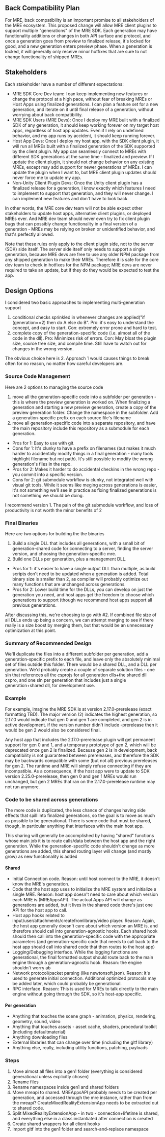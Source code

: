 ## Back Compatibility Plan
For MRE, back compatibility is an important promise to all stakeholders of the MRE ecosystem. This proposed change will allow MRE client plugins to support multiple "generations" of the MRE SDK. Each generation may have functionality additions or changes in both API surface and protocol, and once a generation goes from preview to finalized release, it's locked for good, and a new generation enters preview phase. 
When a generation is locked, it will generally only receive minor hotfixes that are sure to not change functionality of shipped MREs.

## Stakeholders
Each stakeholder have a number of different expectations:
* MRE SDK Core Dev team: I can keep implementing new features or change the protocol at a high pace, without fear of breaking MREs or Host Apps using finalized generations. I can plan a feature set for a new generation, and iterate on it until final release of a generation, without worrying about back compatibility.
* MRE SDK Users (MRE Devs): Once I deploy my MRE built with a finalized SDK of any generation, it should keep working forever on my target host apps, regardless of host app updates. Even if I rely on undefined behavior, and my app runs by accident, it should keep running forever.
* Host App Devs: Once I deploy my host app, with the SDK client plugin, it will run all MREs built with a finalized generation of the SDK supported by the client plugin. My app can seamlessly connect to MREs with different SDK generations at the same time - finalized and preview. If I update the client plugin, it should not change behavior on any existing MREs, except may add support for newer generations of MREs. I can update the plugin when I want to, but MRE client plugin updates should never force me to update my app.
* Non-Unity Client Plugin Devs: Once the Unity client plugin has a finalized release for a generation, I know exactly which features I need to implement to support that generation, and they will never change. I can implement new features and don't have to look back.

In other words, the MRE core dev team will not be able expect other stakeholders to update host apps, alternative client plugins, or deployed MREs ever. And MRE dev team should never even try to fix client plugin bugs that can possibly change functionality in a final version of a generation - MREs may be relying on broken or unidentified behavior, and that's perfectly allowed.
 

Note that these rules only apply to the client plugin side, not to the server (SDK) side itself. The server side itself only needs to support a single generation, because MRE devs are free to use any older NPM package from any shipped generation to make their MREs. Therefore it is safe for the core dev team to check in hotfixes for the NPM package; MRE devs are never required to take an update, but if they do they would be expected to test the app.

## Design Options

I considered two basic approaches to implementing multi-generation support
1. conditional checks sprinkled in whenever changes are applied("if (generation==2) then do A else do B". Pro: it's easy to understand the concept, and easy to start. Con: extremely error prone and hard to test.
2. complete copy of the generation-specific code (i.e. almost all of the code in the dll). Pro: Minimizes risk of errors. Con: May bloat the plugin size, source tree size, and compile time. Still have to watch out for changes in the wrong version.

The obvious choice here is 2. Approach 1 would causes things to break often for no reason, no matter how careful developers are. 

### Source Code Management
Here are 2 options to managing the source code
1. move all the generation-specific code into a subfolder per generation - this is where the preview generation is worked on. When finalizing a generation and starting a new preview generation, create a copy of the preview generation folder. Change the namespace in the subfolder. Add a generation-specific prefix on each source file's filename
2. move all generation-specific code into a separate repository, and have the main repository include this repository as a submodule for each generation.

* Pros for 1: Easy to use with git. 
* Cons for 1: It's clunky to have a prefix on filenames (but makes it much harder to accidentally modify things in a final generation - many tools highlight filename but not path). It's still possible to modify the wrong generation's files in the repo.
* Pros for 2: Makes it harder to do accidental checkins in the wrong repo - you commit into a specific version.
* Cons for 2: git submodule workflow is clunky, not integrated well with visual git tools. While it seems like meging across generations is easier, it's not something we'll see in practice as fixing finalized generations is not something we should be doing.

I recommend version 1. The pain of the git submodule workflow, and loss of productivity is not worth the minor benefits of 2

### Final Binaries
Here are two options for building the the binaries
1. Build a single DLL that includes all generations, with a small bit of generation-shared code for connecting to a server, finding the server version, and choosing the generation-specific mre. 
2. Build one DLLs per generation, plus a management DLL. 
* Pros for 1: it's easier to have a single output DLL than multiple, as build scripts don't need to be updated when a generation is added. Total binary size is smaller than 2, as compiler will probably optimize out many functions that are unchanged across generations. 
* Pros for 2: Lower build time for the DLLs, you can develop on just the generation you need, and host apps get the freedom to choose which generations to support (though we recommend host apps support all previous generations.

After discussing this, we're choosing to go with #2. If combined file size of all DLLs ends up being a concern, we can attempt merging to see if there really is a size boost by merging them, but that would be an unnecessary optimization at this point. 


### Summary of Recommended Design
We'll duplicate the files into a different subfolder per generation, add a generation-specific prefix to each file, and leave only the absolutely minimal set of files outside this folder. 
There would be a shared DLL, and a DLL per generation. We'd probably create a couple of separate solution files - one sln that references all the csprojs for all generation dlls+the shared dll cspro, and one sln per generation that includes just a single generation+shared dll, for development use.

### Example
For example, imagine the MRE SDK is at version 2.17.0-prerelease (exact formatting TBD). The major version (2) indicates the highest generation, so 2.17.0 would indicate that gen 0 and gen 1 are completed, and gen 2 is in active development. if the version number didn't include -prerelease then it would be gen 2 would also be considered final.
 
Any host app that includes the 2.17.0-prerelease plugin will get permanent support for gen 0 and 1, and a temporary prototype of gen 2, which will be deprecated once gen 2 is finalized. Because gen 2 is in development, back compatibility is not guaranteed between prereleases, and therefore the SDK may be backwards compatible with some (but not all) previous prereleases for gen 2. The runtime and MRE will simply refuse connecting if they are incompatible. As a consequence, if the host app were to update to SDK version 2.25.0-prerelease, then gen 0 and gen 1 MREs would run unchanged, but gen 2 MREs that ran on the 2.17.0-prerelease runtime may not run anymore. 

### Code to be shared across generations
The more code is duplicated, the less chance of changes having side effects that spill into finalized generations, so the goal is to move as much as possible to be generational. There is *some* code that must be shared, though, in particular anything that interfaces with the main host app.

This sharing will generally be accomplished by having "shared" functions whose main job it is to route calls/data between the host app and the right generation. While the generation-specific code shouldn't change as more generations are added, this shared routing layer will change (and mostly grow) as new functionality is added

#### Shared
* Initial Connection code. Reason: until host connect to the MRE, it doesn't know the MRE's generation.
* Code that the host app uses to initialize the MRE system and initialize a single MRE. Reason: host app doesn't need to care about which version each MRE is (MREAppsAPI). The actual Apps API will change as generations are added, but it lives in the shared code there's just one API for the host app to call.
* Host app hooks related to input/user/attachments/createfromlibrary/video player. Reason: Again, the host app generally doesn't care about which version an MRE is, and therefore should call into generation-agnostic hooks. Each shared hook should then call into the generation-specific code with the appropriate parameters (and generation-specific code that needs to call back to the host app should call into shared code that then routes to the host app)
* Logging/Debugging interface. While the logging functions are generational, the final formatted output should route back to the main engine through a generation-agnostic hook. Reason: the engine shouldn't worry ab
* Network protocol/packet parsing (like newtonsoft.json). Reason: it's used to generate initial connection. Additional optimized protocols may be added later, which could probably be generational. 
* RPC interface. Reason: This is used for MREs to talk directly to the main engine without going through the SDK, so it's host-app specific.

#### Per generation
* Anything that touches the scene graph - animation, physics, rendering, geometry, sound, video
* Anything that touches assets - asset cache, shaders, procedural toolkit (including defaultmaterial)
* Anything downloading files
* External libraries that can change over time (including the gltf library)
* Anything else, really, including utility functions, patching, payloads
	
### Steps
1. Move almost all files into a gen1 folder (everything is considered generational unless explicitly chosen)
2. Rename files
3. Rename namespaces inside gen1 and shared folders
4. Move mreapi to shared. MREAppsAPI probably needs to be created per generation, and accessed through the mre instance, rather than from the mreapi? CreateMixedRealityExtensionApp needs to be extracted out to shared code.
5. Split MixedRealityExtensionApp - in two - connection+lifetime is shared, and everything else in a class instantiated after connection is created
6. Create shared wrappers for all client hooks
7. Import gltf into the gen1 folder and search-and-replace namespace



